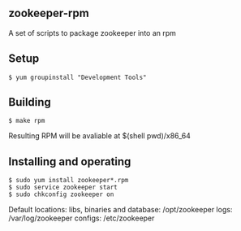 zookeeper-rpm
---------
A set of scripts to package zookeeper into an rpm

Setup
-----
    $ yum groupinstall "Development Tools"

Building
--------
    $ make rpm

Resulting RPM will be avaliable at $(shell pwd)/x86_64

Installing and operating
------------------------
    $ sudo yum install zookeeper*.rpm
    $ sudo service zookeeper start
    $ sudo chkconfig zookeeper on

Default locations:
libs, binaries and database: /opt/zookeeper
logs: /var/log/zookeeper
configs: /etc/zookeeper
